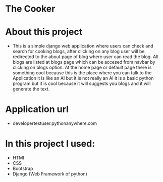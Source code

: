 # The Cooker

# About this project
* This is a simple django web application where users can check and search  for cooking blogs, after clicking on any blog user will be redirected to the about page of blog  where user can read the blog. All blogs are listed at blogs page which can be accesed from navbar by clicking on blogs option. At the home page or default page there is something cool because this is the place where you can talk to the Application it is like an AI but it is not really an AI it is a basic python program but it is cool because it will suggests you blogs and it will generate the text.

# Application url
* developertestuser.pythonanywhere.com

# In this project I used:
* HTMl
* CSS
* Bootstrap
* Django (Web Framework of python)